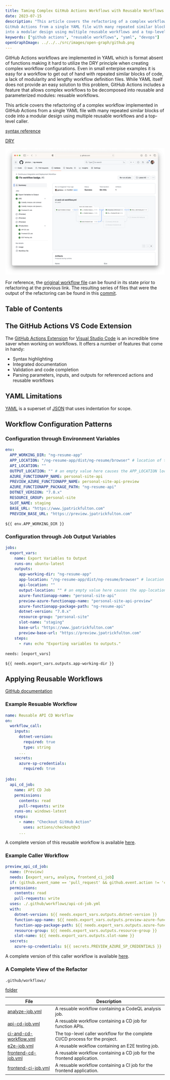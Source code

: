 ```yaml
---
title: Taming Complex GitHub Actions Workflows with Reusable Workflows
date: 2023-07-15
description: "This article covers the refactoring of a complex workflow implemented in
GitHub Actions from a single YAML file with many repeated similar blocks of code
into a modular design using multiple reusable workflows and a top-level caller."
keywords: ["github actions", "reusable workflows", "yaml", "devops"]
openGraphImage: ../../../src/images/open-graph/github.png
---
```


GitHub Actions workflows are implemented in YAML which is format absent of
functions making it hard to utilize the DRY principle when creating
complex workflow configurations. Even in small enterpise examples it is easy
for a workflow to get out of hand with repeated similar blocks of code, a lack of
modularity and lengthy workflow definition files. While YAML itself does not
provide an easy solution to this problem, GitHub Actions includes a feature
that allows complex workflows to be decomposed into reusable and parameterized
modules: resuable workflows.

This article covers the refactoring of a complex workflow implemented in
GitHub Actions from a single YAML file with many repeated similar blocks of code
into a modular design using multiple reusable workflows and a top-level caller.

[syntax reference](https://learnxinyminutes.com/docs/yaml/)

[DRY](https://en.wikipedia.org/wiki/Don%27t_repeat_yourself)

![GitHub Actions Workflow Screenshot](./github-workflow.png)

For reference, the
[original workflow file](https://github.com/jpfulton/ng-resume/blob/f914a2063b1146d44cf6f3654d327ae9ca3c186e/.github/workflows/ci-and-cd.yml)
can be found in its state prior to refactoring at the previous link. The resulting
series of files that were the output of the refactoring can be found in this
[commit](https://github.com/jpfulton/ng-resume/commit/897c77ecb25fe313b35d4f5a3d8b9da60c276d9b).

## Table of Contents

## The GitHub Actions VS Code Extension

The
[GitHub Actions Extension](https://marketplace.visualstudio.com/items?itemName=github.vscode-github-actions)
for [Visual Studio Code](https://code.visualstudio.com) is an incredible time saver
when working on workflows. It offers a number of features that come in handy:

- Syntax highlighting
- Integrated documentation
- Validation and code completion
- Parsing parameters, inputs, and outputs for referenced actions and reusable workflows

## YAML Limitations

[YAML](https://yaml.org) is a superset of [JSON](https://www.json.org/json-en.html)
that uses indentation for scope.

## Workflow Configuration Patterns

### Configuration through Environment Variables

```yaml
env:
  APP_WORKING_DIR: "ng-resume-app"
  APP_LOCATION: "/ng-resume-app/dist/ng-resume/browser" # location of the client application build artifacts
  API_LOCATION: ""
  OUTPUT_LOCATION: "" # an empty value here causes the APP_LOCATION location to be pushed to Azure
  AZURE_FUNCTIONAPP_NAME: personal-site-api
  PREVIEW_AZURE_FUNCTIONAPP_NAME: personal-site-api-preview
  AZURE_FUNCTIONAPP_PACKAGE_PATH: "ng-resume-api"
  DOTNET_VERSION: "7.0.x"
  RESOURCE_GROUP: personal-site
  SLOT_NAME: staging
  BASE_URL: "https://www.jpatrickfulton.com"
  PREVIEW_BASE_URL: "https://preview.jpatrickfulton.com"
```

`${{ env.APP_WORKING_DIR }}`

### Configuration through Job Output Variables

```yaml
jobs:
  export_vars:
    name: Export Variables to Output
    runs-on: ubuntu-latest
    outputs:
      app-working-dir: "ng-resume-app"
      app-location: "/ng-resume-app/dist/ng-resume/browser" # location of the client application build artifacts
      api-location: ""
      output-location: "" # an empty value here causes the app-location location to be pushed to Azure
      azure-functionapp-name: "personal-site-api"
      preview-azure-functionapp-name: "personal-site-api-preview"
      azure-functionapp-package-path: "ng-resume-api"
      dotnet-version: "7.0.x"
      resource-group: "personal-site"
      slot-name: "staging"
      base-url: "https://www.jpatrickfulton.com"
      preview-base-url: "https://preview.jpatrickfulton.com"
    steps:
      - run: echo "Exporting variables to outputs."
```

`needs: [export_vars]`

`${{ needs.export_vars.outputs.app-working-dir }}`

## Applying Reusable Workflows

[GitHub documentation](https://docs.github.com/en/actions/using-workflows/reusing-workflows)

### Example Resuable Workflow

```yaml {3,4,9,13}{numberLines: true}
name: Reusable API CD Workflow
on:
  workflow_call:
    inputs:
      dotnet-version:
        required: true
        type: string
      ...
    secrets:
      azure-sp-credentials:
        required: true

jobs:
  api_cd_job:
    name: API CD Job
    permissions:
      contents: read
      pull-requests: write
    runs-on: windows-latest
    steps:
      - name: "Checkout GitHub Action"
        uses: actions/checkout@v3
      ...
```

A complete version of this reusable workflow is available
[here](https://github.com/jpfulton/ng-resume/blob/main/.github/workflows/api-cd-job.yml).

### Example Caller Workflow

```yaml {3,8,9,15}{numberLines: true}
preview_api_cd_job:
  name: (Preview)
  needs: [export_vars, analyze, frontend_ci_job]
  if: (github.event_name == 'pull_request' && github.event.action != 'closed')
  permissions:
    contents: read
    pull-requests: write
  uses: ./.github/workflows/api-cd-job.yml
  with:
    dotnet-version: ${{ needs.export_vars.outputs.dotnet-version }}
    function-app-name: ${{ needs.export_vars.outputs.preview-azure-functionapp-name }}
    function-app-package-path: ${{ needs.export_vars.outputs.azure-functionapp-package-path }}
    resource-group: ${{ needs.export_vars.outputs.resource-group }}
    slot-name: ${{ needs.export_vars.outputs.slot-name }}
  secrets:
    azure-sp-credentials: ${{ secrets.PREVIEW_AZURE_SP_CREDENTIALS }}
```

A complete version of this caller workflow is available
[here](https://github.com/jpfulton/ng-resume/blob/main/.github/workflows/ci-and-cd-workflow.yml).

### A Complete View of the Refactor

`.github/workflows/`

[folder](https://github.com/jpfulton/ng-resume/tree/main/.github/workflows)

| File                                                                                                               | Description                                                                   |
| ------------------------------------------------------------------------------------------------------------------ | ----------------------------------------------------------------------------- |
| [analyze-job.yml](https://github.com/jpfulton/ng-resume/blob/main/.github/workflows/analyze-job.yml)               | A resuable workflow containing a CodeQL analysis job.                         |
| [api-cd-job.yml](https://github.com/jpfulton/ng-resume/blob/main/.github/workflows/api-cd-job.yml)                 | A resuable workflow containing a CD job for function APIs.                    |
| [ci-and-cd-workflow.yml](https://github.com/jpfulton/ng-resume/blob/main/.github/workflows/ci-and-cd-workflow.yml) | The top-level caller workflow for the complete CI/CD process for the project. |
| [e2e-job.yml](https://github.com/jpfulton/ng-resume/blob/main/.github/workflows/e2e-job.yml)                       | A reusable wokflow containing an E2E testing job.                             |
| [frontend-cd-job.yml](https://github.com/jpfulton/ng-resume/blob/main/.github/workflows/frontend-cd-job.yml)       | A reusable workflow containing a CD job for the frontend application.         |
| [frontend-ci-job.yml](https://github.com/jpfulton/ng-resume/blob/main/.github/workflows/frontend-ci-job.yml)       | A resuable workflow containing a CI job for the frontend application.         |
